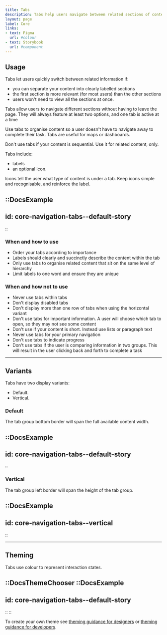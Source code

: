 ```yaml
---
title: Tabs
description: Tabs help users navigate between related sections of content. 
layout: page
label: Core
links:
- text: Figma
  url: #colour
- text: Storybook
  url: #component
---
```


## Usage

Tabs let users quickly switch between related information if:

- you can separate your content into clearly labelled sections
- the first section is more relevant (for most users) than the other sections
- users won't need to view all the sections at once.

Tabs allow users to navigate different sections without having to leave the page. They will always feature at least two options, and one tab is active at a time

Use tabs to organise content so a user doesn't have to navigate away to complete their task. Tabs are useful for maps or dashboards.

Don't use tabs if your content is sequential. Use it for related content, only.

Tabs include:

- labels
- an optional icon.

Icons tell the user what type of content is under a tab. Keep icons simple and recognisable, and reinforce the label.

::DocsExample
---
id: core-navigation-tabs--default-story
---
::

### When and how to use

- Order your tabs according to importance
- Labels should clearly and succinctly describe the content within the tab
- Only use tabs to organise related content that sit on the same level of hierarchy
- Limit labels to one word and ensure they are unique

### When and how not to use

- Never use tabs within tabs
- Don't display disabled tabs
- Don't display more than one row of tabs when using the horizontal variant
- Don't use tabs for important information. A user will choose which tab to open, so they may not see some content
- Don't use if your content is short. Instead use lists or paragraph text
- Never use tabs for your primary navigation
- Don't use tabs to indicate progress
- Don't use tabs if the user is comparing information in two groups. This will result in the user clicking back and forth to complete a task

---

## Variants

Tabs have two display variants:

- Default.
- Vertical.

### Default

The tab group bottom border will span the full available content width.

::DocsExample
---
id: core-navigation-tabs--default-story
---
::

### Vertical

The tab group left border will span the height of the tab group.

::DocsExample
---
id: core-navigation-tabs--vertical
---
::

---

## Theming

Tabs use colour to represent interaction states.

::DocsThemeChooser
  ::DocsExample
  ---
  id: core-navigation-tabs--default-story
  ---
  ::
::

To create your own theme see [theming guidance for designers]() or [theming guidance for developers]().

